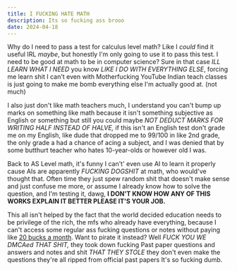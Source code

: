 ```yaml
---
title: I FUCKING HATE MATH
description: Its so fucking ass brooo
date: 2024-04-18
---
```


Why do I need to pass a test for calculus level math? Like I _could_ find it useful IRL _maybe_, but honestly I'm only going to use it to pass this test. I need to be good at math to be in computer science? Sure in that case _ILL LEARN WHAT I NEED_ you know _LIKE I DO WITH EVERYTHING ELSE_, forcing me learn shit I can't even with Motherfucking YouTube Indian teach classes is just going to make me bomb everything else I'm actually good at. (not much)

I also just don't like math teachers much, I understand you can't bump up marks on something like math because it isn't something subjective as English or something but still you could maybe _NOT DEDUCT MARKS FOR WRITING HALF INSTEAD OF HALVE,_ if this isn't an English test don't grade me on my English, like dude that dropped me to 99/100 in like 2nd grade, the only grade a had a chance of acing a subject, and I was denied that by some butthurt teacher who hates 10-year-olds or however old I was.

Back to AS Level math, it's funny I can't' even use AI to learn it properly cause AIs are apparently _FUCKING DOGSHIT_ at math, who would've thought that. Often time they just spew random shit that doesn't make sense and just confuse me more, or assume I already know how to solve the question, and I'm testing it, dawg, **I DON'T KNOW HOW ANY OF THIS WORKS EXPLAIN IT BETTER PLEASE IT'S YOUR JOB.**

This all isn't helped by the fact that the world decided education needs to be privilege of the rich, the mfs who already have everything, because I can't access some regular ass fucking questions or notes without paying like [20 bucks a month](https://www.savemyexams.com/join/). Want to pirate it instead? Well _FUCK YOU WE DMCAed THAT SHIT,_ they took down fucking Past paper questions and answers and notes and shit _THAT THEY STOLE_ they don't even make the questions they're all ripped from official past papers It's so fucking dumb.
